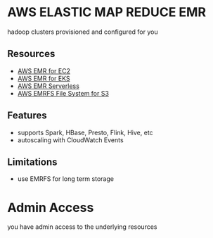 # AWS ELASTIC MAP REDUCE EMR

hadoop clusters provisioned and configured for you

## Resources

- [AWS EMR for EC2](https://docs.aws.amazon.com/emr/latest/ManagementGuide/emr-what-is-emr.html)
- [AWS EMR for EKS](https://docs.aws.amazon.com/emr/latest/EMR-on-EKS-DevelopmentGuide/emr-eks.html)
- [AWS EMR Serverless](https://docs.aws.amazon.com/emr/latest/EMR-Serverless-UserGuide/emr-serverless.html)
- [AWS EMRFS File System for S3](https://docs.aws.amazon.com/emr/latest/ReleaseGuide/emr-fs.html)

## Features

- supports Spark, HBase, Presto, Flink, Hive, etc
- autoscaling with CloudWatch Events

## Limitations

- use EMRFS for long term storage

# Admin Access

you have admin access to the underlying resources

